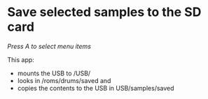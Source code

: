 # Save selected samples to the SD card
*Press A to select menu items*

This app: 
- mounts the USB to /USB/
- looks in /roms/drums/saved and
- copies the contents to the USB in USB/samples/saved
